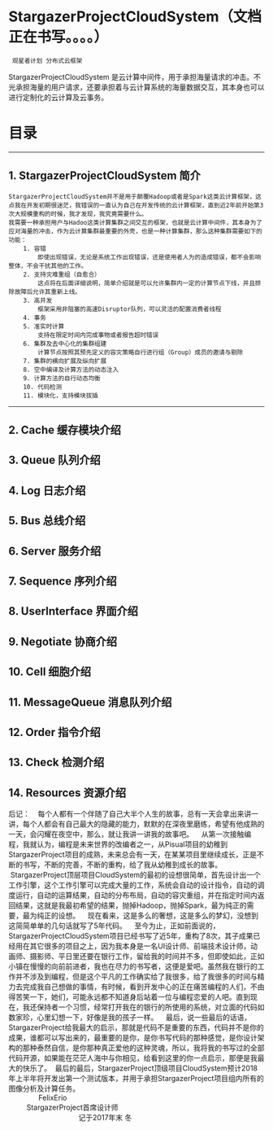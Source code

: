
# StargazerProjectCloudSystem（文档正在书写。。。。）
     观星者计划 分布式云框架

StargazerProjectCloudSystem 是云计算中间件，用于承担海量请求的冲击。不光承担海量的用户请求，还要承担着与云计算系统的海量数据交互，其本身也可以进行定制化的云计算及云事务。

# 目录


----------


##     1. StargazerProjectCloudSystem 简介


    StargazerProjectCloudSystem并不是用于颠覆Hadoop或者是Spark这类云计算框架，这点我在开发初期很迷茫，我错误的一直认为自己在开发传统的云计算框架，直到近2年前开始第3次大规模重构的时候，我才发现，我究竟需要什么。
    我需要一种承担用户与Hadoo这类计算集群之间交互的框架，也就是云计算中间件，其本身为了应对海量的冲击，作为云计算集群最重要的外壳，也是一种计算集群，那么这种集群需要如下的功能：
        1. 容错
            即使出现错误，无论是系统工作出现错误，还是使用者人为的造成错误，都不会影响整体，不会干扰其他的工作。
        2. 支持灾难重组（自愈合）
            这点将在后面详细说明，简单介绍就是可以允许集群内一定的计算节点下线，并且排除故障后允许其重新上线。
        3. 高并发
            框架采用非阻塞的高速Disruptor队列，可以灵活的配置消费者线程
        4. 事务
        5. 准实时计算
            支持在限定时间内完成事物或者报告超时错误
        6. 集群及去中心化的集群组建
            计算节点按照其预先定义的容灾策略自行进行组（Group）成员的邀请与剔除
        7. 集群的横向扩展及纵向扩展
        8. 空中编译及计算方法的动态注入
        9. 计算方法的自行动态均衡
        10. 代码检测
        11. 模块化，支持模块拔插


----------


        
##     2. Cache 缓存模块介绍
##     3. Queue 队列介绍
##     4. Log 日志介绍
##     5. Bus 总线介绍
##     6. Server 服务介绍
##     7. Sequence 序列介绍
##     8. UserInterface 界面介绍
##     9. Negotiate 协商介绍
##     10. Cell 细胞介绍
##     11. MessageQueue 消息队列介绍
##     12. Order 指令介绍
##     13. Check 检测介绍
##     14. Resources 资源介绍

后记：
    每个人都有一个伴随了自己大半个人生的故事，总有一天会拿出来讲一讲，每个人都会有自己最大的隐藏的能力，默默的在深夜里磨练，希望有他成熟的一天，会闪耀在夜空中，那么，就让我讲一讲我的故事吧。
    从第一次接触编程，我就认为，编程是未来世界的改编者之一，从Pisual项目的幼稚到StargazerProject项目的成熟，未来总会有一天，在某某项目里继续成长，正是不断的书写，不断的完善，不断的重构，给了我从幼稚到成长的故事。
     StargazerProject顶层项目CloudSystem的最初的设想很简单，首先设计出一个工作引擎，这个工作引擎可以完成大量的工作，系统会自动的设计指令，自动的调度运行，自动的运算结果，自动的分布布局，自动的容灾重组，并在指定时间内返回结果，这就是我最初希望的结果，抛掉Hadoop，抛掉Spark，最为纯正的需要，最为纯正的设想。
    现在看来，这是多么的奢想，这是多么的梦幻，没想到这简简单单的几句话就写了5年代码。
    至今为止，正如前面说的，StargazerProjectCloudSystem项目已经书写了近5年，重构了8次，其子成果已经用在其它很多的项目之上，因为我本身是一名UI设计师、前端技术设计师，动画师、摄影师、平日里还要在银行工作，留给我的时间并不多，但即使如此，正如小镇在慢慢的向前前进者，我也在尽力的书写者，这便是爱吧。虽然我在银行的工作并不涉及到编程，但是这个平凡的工作确实给了我很多，给了我很多的时间与精力去完成我自己想做的事情，有时候，看到开发中心的正在痛苦编程的人们，不由得苦笑一下，她们，可能永远都不知道身后站着一位与编程恋爱的人吧。直到现在，我还保持者一个习惯，经常打开我在的银行的所使用的系统，对立面的代码如数家珍，心里幻想一下，好像是我的孩子一样。
    最后，说一些最后的话语，StargazerProject给我最大的启示，那就是代码不是重要的东西，代码并不是你的成果，谁都可以写出来的，最重要的是你，是你书写代码的那种感觉，是你设计架构的那种泰然自信，是你那种真正爱他的这种灵魂，所以，我将我的书写过的全部代码开源，如果能在茫茫人海中与你相见，给看到这里的你一点启示，那便是我最大的快乐了。
  最后的最后，StargazerProject顶级项目CloudSystem预计2018年上半年将开发出第一个测试版本，并用于承担StargazerProject项目组内所有的图像分析及计算任务。
                                                                                                              FelixErio
                                                                                                              StargazerProject首席设计师
                                                                                                              记于2017年末 冬